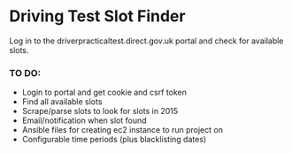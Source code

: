 # Driving Test Slot Finder

Log in to the driverpracticaltest.direct.gov.uk portal and check for
available slots.

### TO DO:

- Login to portal and get cookie and csrf token
- Find all available slots
- Scrape/parse slots to look for slots in 2015
- Email/notification when slot found
- Ansible files for creating ec2 instance to run project on
- Configurable time periods (plus blacklisting dates)
